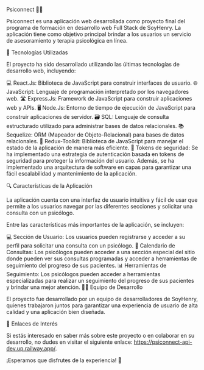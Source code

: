 Psiconnect 🧠💬


Psiconnect es una aplicación web desarrollada como proyecto final del programa de formación en desarrollo web Full Stack de SoyHenry. La aplicación tiene como objetivo principal brindar a los usuarios un servicio de asesoramiento y terapia psicológica en línea.

🚀 Tecnologías Utilizadas

El proyecto ha sido desarrollado utilizando las últimas tecnologías de desarrollo web, incluyendo:

💻 React.Js: Biblioteca de JavaScript para construir interfaces de usuario.
🌐 JavaScript: Lenguaje de programación interpretado por los navegadores web.
🛣️ Express.Js: Framework de JavaScript para construir aplicaciones web y APIs.
🖥️ Node.Js: Entorno de tiempo de ejecución de JavaScript para construir aplicaciones de servidor.
🗃️ SQL: Lenguaje de consulta estructurado utilizado para administrar bases de datos relacionales.
📚 Sequelize: ORM (Mapeador de Objeto-Relacional) para bases de datos relacionales.
🦄 Redux-Toolkit: Biblioteca de JavaScript para manejar el estado de la aplicación de manera más eficiente.
🔑 Tokens de seguridad: Se ha implementado una estrategia de autenticación basada en tokens de seguridad para proteger la información del usuario.
Además, se ha implementado una arquitectura de software en capas para garantizar una fácil escalabilidad y mantenimiento de la aplicación.

🔍 Características de la Aplicación

La aplicación cuenta con una interfaz de usuario intuitiva y fácil de usar que permite a los usuarios navegar por las diferentes secciones y solicitar una consulta con un psicólogo.

Entre las características más importantes de la aplicación, se incluyen:

💻 Sección de Usuario: Los usuarios pueden registrarse y acceder a su perfil para solicitar una consulta con un psicólogo.
📅 Calendario de Consultas: Los psicólogos pueden acceder a una sección especial del sitio donde pueden ver sus consultas programadas y acceder a herramientas de seguimiento del progreso de sus pacientes.
📊 Herramientas de Seguimiento: Los psicólogos pueden acceder a herramientas especializadas para realizar un seguimiento del progreso de sus pacientes y brindar una mejor atención.
👩‍💼 Equipo de Desarrollo

El proyecto fue desarrollado por un equipo de desarrolladores de SoyHenry, quienes trabajaron juntos para garantizar una experiencia de usuario de alta calidad y una aplicación bien diseñada.

🔗 Enlaces de Interés

Si estás interesado en saber más sobre este proyecto o en colaborar en su desarrollo, no dudes en visitar el siguiente enlace: https://psiconnect-api-dev.up.railway.app/.

¡Esperamos que disfrutes de la experiencia! 🎉
